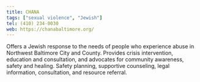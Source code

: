```yaml
---
title: CHANA
tags: ["sexual violence", "Jewish"]
tel: (410) 234-0030
web: https://chanabaltimore.org/
---
```


Offers a Jewish response to the needs of people who experience abuse in Northwest Baltimore City and County. Provides crisis intervention, education and consultation, and advocates for community awareness, safety and healing. Safety planning, supportive counseling, legal information, consultation, and resource referral.
